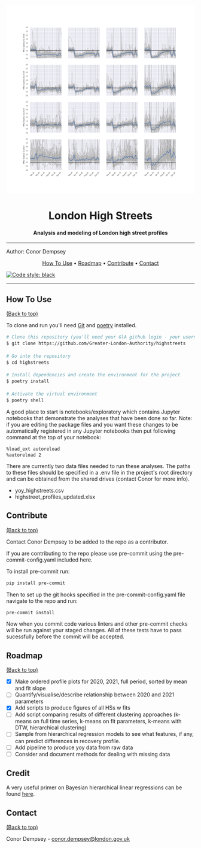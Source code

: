 ![Banner](<banner.png>)
<!-- See https://github.com/rmariuzzo/github-banner -->

<div align="center">
<h1> London High Streets </h1>
<h4> Analysis and modeling of London high street profiles </h4>
</div>

<!-- <a href="#top">""</a> -->

---

Author: Conor Dempsey



<p align="center">
  <a href="#how-to-use">How To Use</a> •
  <a href="#roadmap">Roadmap</a> •
  <a href="#contribute">Contribute</a> •
  <a href="#contact">Contact</a>
</p>

[![Code style: black](https://img.shields.io/badge/code%20style-black-000000.svg)](https://github.com/psf/black)

---

## How To Use
[(Back to top)](#how-to-use)

To clone and run you'll need [Git](https://git-scm.com) and [poetry](https://python-poetry.org/docs/master/#installing-with-the-official-installerl) installed.

```bash
# Clone this repository (you'll need your GlA github login - your username and a personal access token)
$ git clone https://github.com/Greater-London-Authority/highstreets

# Go into the repository
$ cd highstreets

# Install dependencies and create the environment for the project
$ poetry install

# Activate the virtual environment
$ poetry shell
```

A good place to start is notebooks/exploratory which contains Jupyter notebooks that demonstrate the analyses that have been done so far. Note: if you are editing the package files and you want these changes to be automatically registered in any Jupyter notebooks then put following command at the top of your notebook:

```
%load_ext autoreload
%autoreload 2
```

There are currently two data files needed to run these analyses. The paths to these files should be specified in a .env file in the project's root directory and can be obtained from the shared drives (contact Conor for more info).

* yoy_highstreets.csv
* highstreet_profiles_updated.xlsx


## Contribute
[(Back to top)](#how-to-use)

Contact Conor Dempsey to be added to the repo as a contributor.

If you are contributing to the repo please use pre-commit using the pre-commit-config.yaml included here.

To install pre-commit run:
```bash
pip install pre-commit
```

Then to set up the git hooks specified in the pre-commit-config.yaml file navigate to the repo and run:
```bash
pre-commit install
```

Now when you commit code various linters and other pre-commit checks will be run against your staged changes. All of these tests have to pass sucessfully before the commit will be accepted.


<!-- ROADMAP -->
## Roadmap
[(Back to top)](#how-to-use)

- [x] Make ordered profile plots for 2020, 2021, full period, sorted by mean and fit slope
- [ ] Quantify/visualise/describe relationship between 2020 and 2021 parameters
- [x] Add scripts to produce figures of all HSs w fits
- [ ] Add script comparing results of different clustering approaches (k-means on full time series, k-means on fit parameters, k-means with DTW, hierarchical clustering)
- [ ] Sample from hierarchical regression models to see what features, if any, can predict differences in recovery profile.
- [ ] Add pipeline to produce yoy data from raw data
- [ ] Consider and document methods for dealing with missing data

## Credit

A very useful primer on Bayesian hierarchical linear regressions can be found [here](https://docs.pymc.io/en/v3/pymc-examples/examples/case_studies/multilevel_modeling.html).

## Contact
[(Back to top)](#v)

Conor Dempsey - conor.dempsey@london.gov.uk
